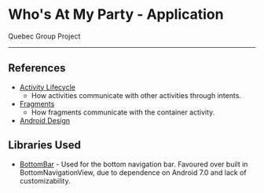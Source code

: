 # Who's At My Party - Application
 Quebec Group Project

----

## References

- [Activity Lifecycle](https://developer.android.com/guide/components/activities/index.html)
	- How activities communicate with other activities through intents.
- [Fragments](https://developer.android.com/guide/components/fragments.html)
	- How fragments communicate with the container activity.
- [Android Design](https://developer.android.com/design/index.html)

## Libraries Used

- [BottomBar](https://github.com/roughike/BottomBar) - Used for the bottom navigation bar. Favoured over built in BottomNavigationView, due to dependence on Android 7.0 and lack of customizability.